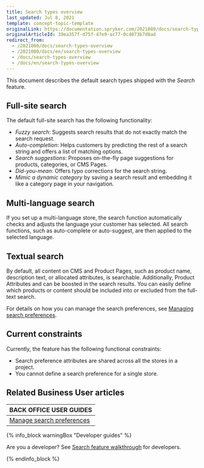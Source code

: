 ```yaml
---
title: Search types overview
last_updated: Jul 8, 2021
template: concept-topic-template
originalLink: https://documentation.spryker.com/2021080/docs/search-types-overview
originalArticleId: 39ea357f-d75f-47e9-ac77-0c4073b7d0ad
redirect_from:
  - /2021080/docs/search-types-overview
  - /2021080/docs/en/search-types-overview
  - /docs/search-types-overview
  - /docs/en/search-types-overview
---
```


This document describes the default search types shipped with the *Search* feature.


## Full-site search
The default full-site search has the following functionality:

* *Fuzzy search*: Suggests search results that do not exactly match the search request.
* *Auto-completion*: Helps customers by predicting the rest of a search string and offers a list of matching options.
* *Search suggestions*: Proposes on-the-fly page suggestions for products, categories, or CMS Pages.
* *Did-you-mean*: Offers typo corrections for the search string.
* *Mimic a dynamic category* by saving a search result and embedding it like a category page in your navigation.

## Multi-language search
If you set up a multi-language store, the search function automatically checks and adjusts the language your customer has selected. All search functions, such as auto-complete or auto-suggest, are then applied to the selected language.

## Textual search
By default, all content on CMS and Product Pages, such as product name, description text, or allocated attributes, is searchable. Additionally, Product Attributes and can be boosted in the search results. You can easily define which products or content should be included into or excluded from the full-text search.

For details on how you can manage the search preferences, see [Managing search preferences](/docs/scos/user/back-office-user-guides/{{page.version}}/merchandising/search-and-filters/managing-search-preferences.html).

## Current constraints

Currently, the feature has the following functional constraints:

* Search preference attributes are shared across all the stores in a project.
* You cannot define a search preference for a single store.

## Related Business User articles

|BACK OFFICE USER GUIDES|
|---|
| [Manage search preferences](/docs/scos/user/back-office-user-guides/{{page.version}}/merchandising/search-and-filters/managing-search-preferences.html)  |

{% info_block warningBox "Developer guides" %}

Are you a developer? See [Search feature walkthrough](/docs/scos/dev/feature-walkthroughs/{{page.version}}/search-feature-walkthrough.html) for developers.

{% endinfo_block %}
